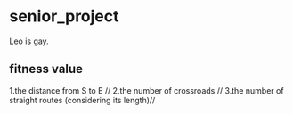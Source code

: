 # senior_project
Leo is gay.
## fitness value
1.the distance from S to E //
2.the number of crossroads //
3.the number of straight routes (considering its length)//
